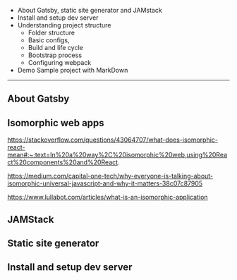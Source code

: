 - About Gatsby, static site generator and JAMstack
- Install and setup dev server
- Understanding project structure
    - Folder structure
    - Basic configs,
    - Build and life cycle
    - Bootstrap process
    - Configuring webpack
- Demo Sample project with MarkDown

------

## **About Gatsby**

## **Isomorphic web apps**
https://stackoverflow.com/questions/43064707/what-does-isomorphic-react-mean#:~:text=In%20a%20way%2C%20isomorphic%20web,using%20React%20components%20and%20React.

https://medium.com/capital-one-tech/why-everyone-is-talking-about-isomorphic-universal-javascript-and-why-it-matters-38c07c87905

https://www.lullabot.com/articles/what-is-an-isomorphic-application
## **JAMStack**

## **Static site generator**





## **Install and setup dev server**